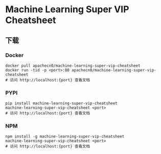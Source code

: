 # Machine Learning Super VIP Cheatsheet

## 下载

### Docker

```
docker pull apachecn0/machine-learning-super-vip-cheatsheet
docker run -tid -p <port>:80 apachecn0/machine-learning-super-vip-cheatsheet
# 访问 http://localhost:{port} 查看文档
```

### PYPI

```
pip install machine-learning-super-vip-cheatsheet
machine-learning-super-vip-cheatsheet <port>
# 访问 http://localhost:{port} 查看文档
```

### NPM

```
npm install -g machine-learning-super-vip-cheatsheet
machine-learning-super-vip-cheatsheet <port>
# 访问 http://localhost:{port} 查看文档
```